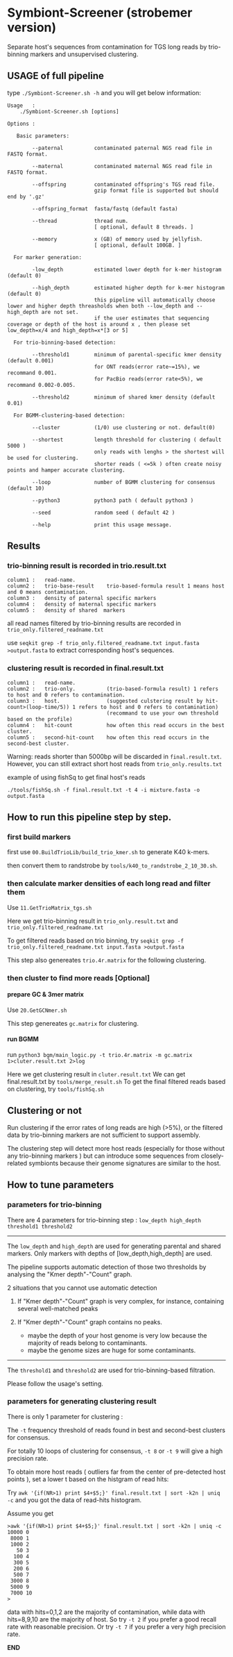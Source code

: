 # Symbiont-Screener (strobemer version)

Separate host's sequences from contamination for TGS long reads by trio-binning markers and unsupervised clustering.

## USAGE of full pipeline 

type ``` ./Symbiont-Screener.sh -h ``` and you will get below information:

```
Usage   :
    ./Symbiont-Screener.sh [options]

Options :

   Basic parameters:

        --paternal          contaminated paternal NGS read file in FASTQ format.

        --maternal          contaminated maternal NGS read file in FASTQ format.

        --offspring         contaminated offspring's TGS read file.
                            gzip format file is supported but should end by '.gz'

        --offspring_format  fasta/fastq (default fasta)

        --thread            thread num.
                            [ optional, default 8 threads. ]

        --memory            x (GB) of memory used by jellyfish.
                            [ optional, default 100GB. ]

  For marker generation:

        -low_depth          estimated lower depth for k-mer histogram (default 0)

        --high_depth        estimated higher depth for k-mer histogram (default 0)
                            this pipeline will automatically choose lower and higher depth threasholds when both --low_depth and --high_depth are not set.
                            if the user estimates that sequencing coverage or depth of the host is around x , then please set low_depth=x/4 and high_depth=x*[3 or 5]

  For trio-binning-based detection:

        --threshold1        minimum of parental-specific kmer density (default 0.001)
                            for ONT reads(error rate~=15%), we recommand 0.001.
                            for PacBio reads(error rate<5%), we recommand 0.002-0.005.

        --threshold2        minimum of shared kmer density (default 0.01)

  For BGMM-clustering-based detection:

        --cluster           (1/0) use clustering or not. default(0)

        --shortest          length threshold for clustering ( default 5000 )
                            only reads with lenghs > the shortest will be used for clustering.
                            shorter reads ( <=5k ) often create noisy points and hamper accurate clustering.

        --loop              number of BGMM clustering for consensus (default 10)

        --python3           python3 path ( default python3 )

        --seed              random seed ( default 42 )

        --help              print this usage message.
```
## Results

### trio-binning result is recorded in trio.result.txt

```
column1 :   read-name.
column2 :   trio-base-result    trio-based-formula result 1 means host and 0 means contamination.
column3 :   density of paternal specific markers
column4 :   density of maternal specific markers
column5 :   density of shared  markers
```

all read names filtered by trio-binning results are recorded in ```trio_only.filtered_readname.txt```

use ```seqkit grep -f trio_only.filtered_readname.txt input.fasta >output.fasta``` to extract corresponding host's sequences.

### clustering result is recorded in final.result.txt

```
column1 :   read-name.
column2 :   trio-only.          (trio-based-formula result) 1 refers to host and 0 refers to contamination.
column3 :   host.               (suggested culstering result by hit-count>(loop-time/5)) 1 refers to host and 0 refers to contamination)
                                (recommand to use your own threshold based on the profile)
column4 :   hit-count           how often this read occurs in the best cluster.
column5 :   second-hit-count    how often this read occurs in the second-best cluster.
```

Warning: reads shorter than 5000bp will be discarded in ```final.result.txt```. However, you can still extract short host reads from ```trio_only.results.txt```

example of using fishSq to get final host's reads

```
./tools/fishSq.sh -f final.result.txt -t 4 -i mixture.fasta -o output.fasta
```

## How to run this pipeline step by step.

### first build markers

first use ```00.BuildTrioLib/build_trio_kmer.sh``` to generate K40 k-mers.

then convert them to randstrobe by ```tools/k40_to_randstrobe_2_10_30.sh```.

### then calculate marker densities of each long read and filter them

Use ```11.GetTrioMatrix_tgs.sh```

Here we get trio-binning result in ```trio_only.result.txt``` and ```trio_only.filtered_readname.txt```

To get filtered reads based on trio binning, try ```seqkit grep -f trio_only.filtered_readname.txt input.fasta >output.fasta```

This step also genereates ```trio.4r.matrix``` for the following clustering.

### then cluster to find more reads [Optional]

#### prepare GC & 3mer matrix 

Use ```20.GetGCNmer.sh```

This step genereates ```gc.matrix``` for clustering.

#### run BGMM

run ```python3 bgm/main_logic.py -t trio.4r.matrix -m gc.matrix   1>cluter.result.txt 2>log ```

Here we get clustering result in ```cluter.result.txt```
We can get final.result.txt by ```tools/merge_result.sh```
To get the final filtered reads based on clustering, try ```tools/fishSq.sh```

## Clustering or not

Run clustering if the error rates of long reads are high (>5%), or the filtered data by trio-binning markers are not sufficient to support assembly.

The clustering step will detect more host reads (especially for those without any trio-binning markers ) but can introduce some sequences from closely-related symbionts because their genome signatures are similar to the host.

## How to tune parameters

### parameters for trio-binning
There are 4 parameters for trio-binning step : ```low_depth high_depth threshold1 threshold2```

-----------------------------------------

The ```low_depth``` and ```high_depth``` are used for generating parental and shared markers. Only markers with depths of [low_depth,high_depth] are used.

The pipeline supports automatic detection of those two thresholds by analysing the "Kmer depth"-"Count" graph.

2 situations that you cannot use automatic detection

1. If "Kmer depth"-"Count" graph is very complex, for instance, containing several well-matched peaks

2. If "Kmer depth"-"Count" graph contains no peaks.
   * maybe the depth of your host genome is very low because the majority of reads belong to contaminants.
   * maybe the genome sizes are huge for some contaminants.

-----------------------------------------

The ```threshold1``` and ```threshold2``` are used for trio-binning-based filtration.

Please follow the usage's setting.

### parameters for generating clustering result

There is only 1 parameter for clustering : 

The ```-t``` frequency threshold of reads found in best and second-best clusters for consensus.

For totally 10 loops of clustering for consensus,  ```-t 8``` or ```-t 9```  will give a high precision rate.

To obtain more host reads ( outliers far from the center of pre-detected host points ), set a lower t based on the histgram of read hits:

Try ```awk '{if(NR>1) print $4+$5;}' final.result.txt | sort -k2n | uniq -c``` and you got the data of read-hits histogram.

Assume you get
```
>awk '{if(NR>1) print $4+$5;}' final.result.txt | sort -k2n | uniq -c
10000 0
 8000 1
 1000 2
   50 3
  100 4
  300 5
  200 6
  500 7
 3000 8
 5000 9
 7000 10
>
```
data with hits=0,1,2 are the majority of contamination, while data with hits=8,9,10 are the majority of host. 
So try ```-t 2``` if you prefer a good recall rate with reasonable precision.
Or try ```-t 7``` if you prefer a very high precision rate.


__END__
